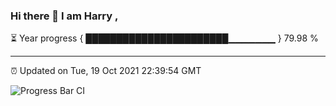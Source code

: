 ### Hi there 👋 I am Harry , 

⏳ Year progress { ███████████████████████▁▁▁▁▁▁▁ } 79.98 %

---

⏰ Updated on Tue, 19 Oct 2021 22:39:54 GMT

![Progress Bar CI](https://github.com/duykhang68/duykhang68/workflows/Progress%20Bar%20CI/badge.svg)
